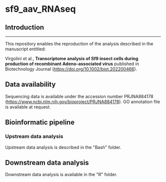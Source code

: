 # sf9_aav_RNAseq

## Introduction
---
This repository enables the reproduction of the analysis described in the manuscript entitled: 

Virgolini et al., **Transcriptome analysis of Sf9 insect cells during production of recombinant Adeno-associated virus** published in Biotechnology Journal (https://doi.org/10.1002/biot.202200466).

## Data availability

Sequencing data is available under the accession number PRJNA884178 (https://www.ncbi.nlm.nih.gov/bioproject/PRJNA884178).
GO annotation file is available at request.

## Bioinformatic pipeline

### Upstream data analysis

Upstream data analysis is described in the "Bash" folder.

## Downstream data analysis

Downstream data analysis is available in the "R" folder.
